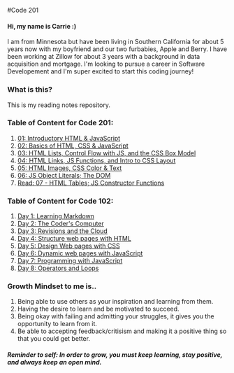 #Code 201

#### Hi, my name is Carrie :)
I am from Minnesota but have been living in Southern California for about 5 years now with my boyfriend and our two furbabies, Apple and Berry. I have been working at Zillow for about 3 years with a background in data acquisition and mortgage. I'm looking to pursue a career in Software Developement and I'm super excited to start this coding journey!

### What is this?
This is my reading notes repository. 

### Table of Content for Code 201:
1. [01: Introductory HTML & JavaScript](https://carrievo.github.io/reading-notes/class-01)
2. [02: Basics of HTML, CSS & JavaScript](https://carrievo.github.io/reading-notes/class-02)
3. [03: HTML Lists, Control Flow with JS, and the CSS Box Model](https://carrievo.github.io/reading-notes/class-03)
4. [04: HTML Links, JS Functions, and Intro to CSS Layout](https://carrievo.github.io/reading-notes/class-04)
5. [05: HTML Images, CSS Color & Text](https://carrievo.github.io/reading-notes/class-05)
6. [06: JS Object Literals; The DOM](https://carrievo.github.io/reading-notes/class-06)
7. [Read: 07 - HTML Tables; JS Constructor Functions](https://carrievo.github.io/reading-notes/class-07)



### Table of Content for Code 102:
1. [Day 1: Learning Markdown](https://carrievo.github.io/reading-notes/day1)
1. [Day 2: The Coder's Computer](https://carrievo.github.io/reading-notes/day2)
1. [Day 3: Revisions and the Cloud](https://carrievo.github.io/reading-notes/day3)
1. [Day 4: Structure web pages with HTML](https://carrievo.github.io/reading-notes/day4)
1. [Day 5: Design Web pages with CSS](https://carrievo.github.io/reading-notes/day5)
1. [Day 6: Dynamic web pages with JavaScript](https://carrievo.github.io/reading-notes/day6)
1. [Day 7: Programming with JavaScript](https://carrievo.github.io/reading-notes/day7)
1. [Day 8: Operators and Loops](https://carrievo.github.io/reading-notes/day8)


### Growth Mindset to me is..
1.  Being able to use others as your inspiration and learning from them.
1.  Having the desire to learn and be motivated to succeed. 
1.  Being okay with failing and admitting your struggles, it gives you the opportunity to learn from it.
1.  Be able to accepting feedback/critisism and making it a positive thing so that you could get better.

##### Reminder to self: In order to grow, you must keep learning, stay positive, and always keep an open mind.
